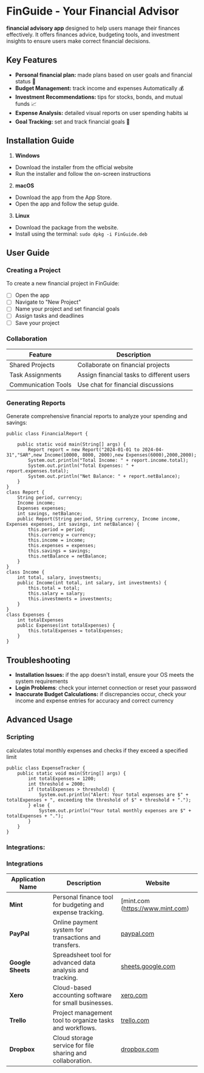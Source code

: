 # FinGuide - Your Financial Advisor
 **financial advisory app** designed to help users manage their finances effectively. It offers finances advice, budgeting tools, and investment insights to ensure users make correct financial decisions.

## Key Features
- **Personal financial plan:** made plans based on user goals and financial status 📝
- **Budget Management:** track income and expenses Automatically 💰
- **Investment Recommendations:** tips for stocks, bonds, and mutual funds 📈
-  **Expense Analysis:**  detailed visual reports on user spending habits 📊
- **Goal Tracking:** set and track financial goals 🎯

## Installation Guide

1.  **Windows**  
 - Download the installer from the official website
 - Run the installer and follow the on-screen instructions 

 2.  **macOS**  
 - Download the app from the App Store. 
 - Open the app and follow the setup guide. 
 3.  **Linux** 
  - Download the package from the website.
  - Install using the terminal:  ```sudo dpkg -i FinGuide.deb ```

## User Guide 

### Creating a Project
To create a new financial project in FinGuide:
 - [ ] Open the app
 - [ ] Navigate to "New Project"
 - [ ] Name your project and set financial goals
 - [ ] Assign tasks and deadlines 
 - [ ] Save your project
 
 ### Collaboration 
| Feature          | Description                       |
|------------------|-----------------------------------|
| Shared Projects  | Collaborate on financial projects |
| Task Assignments | Assign financial tasks to different users|
| Communication Tools| Use chat for financial discussions|

### Generating Reports

Generate comprehensive financial reports to analyze your spending and savings:
```
public class FinancialReport {

    public static void main(String[] args) {
        Report report = new Report("2024-01-01 to 2024-04-31","SAR",new Income(10000, 8000, 2000),new Expenses(6000),2000,2000);
        System.out.println("Total Income: " + report.income.total);
        System.out.println("Total Expenses: " + report.expenses.total);
        System.out.println("Net Balance: " + report.netBalance);
    }
}
class Report {
    String period, currency;
    Income income;
    Expenses expenses;
    int savings, netBalance;
    public Report(String period, String currency, Income income, Expenses expenses, int savings, int netBalance) {
        this.period = period;
        this.currency = currency;
        this.income = income;
        this.expenses = expenses;
        this.savings = savings;
        this.netBalance = netBalance;
    }
}
class Income {
    int total, salary, investments;
    public Income(int total, int salary, int investments) {
        this.total = total;
        this.salary = salary;
        this.investments = investments;
    }
}
class Expenses {
    int totalExpenses
    public Expenses(int totalExpenses) {
        this.totalExpenses = totalExpenses;  
    }
}
```

## Troubleshooting

- **Installation Issues:** if the app doesn't install, ensure your OS meets the system requirements
- **Login Problems**: check your internet connection or reset your password
- **Inaccurate Budget Calculations:** if discrepancies occur, check your income and expense entries for accuracy and correct currency

## Advanced Usage

### Scripting
calculates total monthly expenses and checks if they exceed a specified limit
```
public class ExpenseTracker {
    public static void main(String[] args) {
        int totalExpenses = 1200;
        int threshold = 2000; 
        if (totalExpenses > threshold) {
            System.out.println("Alert: Your total expenses are $" + totalExpenses + ", exceeding the threshold of $" + threshold + ".");
        } else {
            System.out.println("Your total monthly expenses are $" + totalExpenses + ".");
        }
    }
}
```
### Integrations:

### Integrations

| Application Name      | Description | Website                   |
|-----------------------|------------|---------------------------|
| **Mint**| Personal finance tool for budgeting and expense tracking.| [mint.com (https://www.mint.com) |
| **PayPal**            | Online payment system for transactions and transfers.    | [paypal.com](https://www.paypal.com) |
| **Google Sheets**     | Spreadsheet tool for advanced data analysis and tracking. | [sheets.google.com](https://sheets.google.com) |
| **Xero**              | Cloud-based accounting software for small businesses.     | [xero.com](https://www.xero.com) |
| **Trello**            | Project management tool to organize tasks and workflows.  | [trello.com](https://trello.com) |
| **Dropbox**           | Cloud storage service for file sharing and collaboration.  | [dropbox.com](https://www.dropbox.com) |







<!--stackedit_data:
eyJoaXN0b3J5IjpbMTQ4NzUyNDg0OCwxNjA2Nzk5OTYxLDE1Nz
gyNzI0NDYsMjA5NDQ4NDI3NSwtMTAzOTQ2OTc2MCwyMDQxNzQ0
NTI1LDIwOTI2MjY4MjcsMTMwNzE2MTQzMywyMzg2MTQ5NzksLT
IyMzgzMTgwNSwxMDk1MDE0ODE4LC0zMjA0Njk5NjYsMTAyNjAx
MjY3NiwxMTc4MzU5OTEwLC01NDY3NTU3NDYsMzYyNTEzOTkyLC
0xNDc3NzQxODYsMTA2NTI1ODQ3NywtMTExOTYzMjY4OSwxMTQ4
MDU2ODg4XX0=
-->